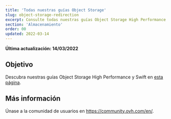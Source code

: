 ```yaml
---
title: 'Todas nuestras guías Object Storage'
slug: object-storage-redirection
excerpt: Consulte todas nuestras guías Object Storage High Performance y Swift
section: 'Almacenamiento'
order: 00
updated: 2022-03-14
---
```


**Última actualización: 14/03/2022**

## Objetivo

Descubra nuestras guías Object Storage High Performance y Swift en [esta página](https://docs.ovh.com/us/es/storage/).

## Más información

Únase a la comunidad de usuarios en <https://community.ovh.com/en/>.
